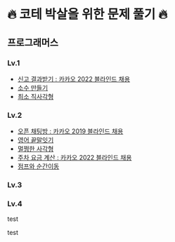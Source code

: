 # 🔥 코테 박살을 위한 문제 풀기 🔥

## 프로그래머스

### Lv.1

- [신고 결과받기 : 카카오 2022 블라인드 채용](1/220310_신고결과받기.md)
- [소수 만들기](1/220311_소수만들기.md)
- [최소 직사각형](1/220312_최소직사각형.md)

### Lv.2

- [오픈 채팅방 : 카카오 2019 블라인드 채용](2/220310_오픈채팅방.md)
- [영어 끝말잇기](2/220312_영어끝말잇기.md)
- [멀쩡한 사각형](2/220316_멀쩡한사각형.md)
- [주차 요금 계산 : 카카오 2022 블라인드 채용](2/220316_주차요금계산.md)
- [점프와 순간이동](2/220317_점프와순간이동.md)

### Lv.3

### Lv.4

test

test
